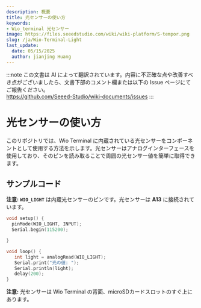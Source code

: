 ```yaml
---
description: 概要
title: 光センサーの使い方
keywords:
- Wio_terminal 光センサー
image: https://files.seeedstudio.com/wiki/wiki-platform/S-tempor.png
slug: /ja/Wio-Terminal-Light
last_update:
  date: 05/15/2025
  author: jianjing Huang
---
```

:::note
この文書は AI によって翻訳されています。内容に不正確な点や改善すべき点がございましたら、文書下部のコメント欄または以下の Issue ページにてご報告ください。  
https://github.com/Seeed-Studio/wiki-documents/issues
:::

# 光センサーの使い方

このリポジトリでは、Wio Terminal に内蔵されている光センサーをコンポーネントとして使用する方法を示します。光センサーはアナログインターフェースを使用しており、そのピンを読み取ることで周囲の光センサー値を簡単に取得できます。

## サンプルコード

**注意:** **`WIO_LIGHT`** は内蔵光センサーのピンです。光センサーは **A13** に接続されています。

```cpp
void setup() {
  pinMode(WIO_LIGHT, INPUT);
  Serial.begin(115200);

}

void loop() {
   int light = analogRead(WIO_LIGHT);
   Serial.print("光の値: ");
   Serial.println(light);
   delay(200);
}
```

**注意:** 光センサーは Wio Terminal の背面、microSDカードスロットのすぐ上にあります。